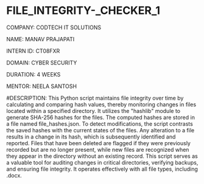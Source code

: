 # FILE_INTEGRITY-_CHECKER_1

COMPANY: CODTECH IT SOLUTIONS

NAME: MANAV PRAJAPATI 

INTERN ID: CT08FXR

DOMAIN: CYBER SECURITY

DURATION: 4 WEEKS

MENTOR: NEELA SANTOSH

#DESCRIPTION: This Python script maintains file integrity over time by calculating and comparing hash values, thereby monitoring changes in files located within a specified directory. It utilizes the "hashlib" module to generate SHA-256 hashes for the files. The computed hashes are stored in a file named file_hashes.json. To detect modifications, the script contrasts the saved hashes with the current states of the files. Any alteration to a file results in a change in its hash, which is subsequently identified and reported. Files that have been deleted are flagged if they were previously recorded but are no longer present, while new files are recognized when they appear in the directory without an existing record. This script serves as a valuable tool for auditing changes in critical directories, verifying backups, and ensuring file integrity. It operates effectively with all file types, including .docx.
